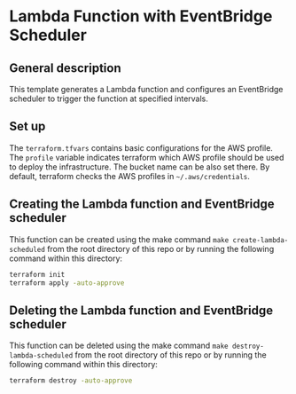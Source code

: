 # Lambda Function with EventBridge Scheduler

## General description

This template generates a Lambda function and configures an EventBridge scheduler to trigger the function at specified intervals.

## Set up

The `terraform.tfvars` contains basic configurations for the AWS profile. The `profile` variable indicates terraform which AWS profile should be used to deploy the infrastructure. The bucket name can be also set there. By default, terraform checks the AWS profiles in `~/.aws/credentials`.

## Creating the Lambda function and EventBridge scheduler

This function can be created using the make command `make create-lambda-scheduled` from the root directory of this repo or by running the following command within this directory:

``` bash
terraform init
terraform apply -auto-approve
```

## Deleting the Lambda function and EventBridge scheduler

This function can be deleted using the make command `make destroy-lambda-scheduled` from the root directory of this repo or by running the following command within this directory:

``` bash
terraform destroy -auto-approve
```
